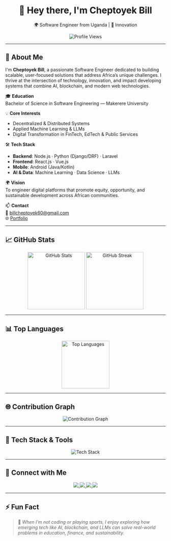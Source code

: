 <h1 align="center">👋 Hey there, I'm Cheptoyek Bill</h1>
<p align="center">🌍 Software Engineer from Uganda | 🚀 Innovation </p>

<p align="center">
  <img src="https://komarev.com/ghpvc/?username=bill-cheptoyek&label=Profile%20Views&color=0e75b6&style=flat" alt="Profile Views"/>
</p>

---

## 🚀 About Me

I'm **Cheptoyek Bill**, a passionate Software Engineer dedicated to building scalable, user-focused solutions that address Africa’s unique challenges. I thrive at the intersection of technology, innovation, and impact developing systems that combine AI, blockchain, and modern web technologies.

🎓 **Education**  
Bachelor of Science in Software Engineering — Makerere University

💡 **Core Interests**  
- Decentralized & Distributed Systems  
- Applied Machine Learning & LLMs  
- Digital Transformation in FinTech, EdTech & Public Services

🛠️ **Tech Stack**  
- **Backend**: Node.js · Python (Django/DRF) · Laravel  
- **Frontend**: React.js · Vue.js  
- **Mobile**: Android (Java/Kotlin)  
- **AI & Data**: Machine Learning · Data Science · LLMs

🌍 **Vision**  
To engineer digital platforms that promote equity, opportunity, and sustainable development across African communities.

📫 **Contact**  
📧 [billcheptoyek60@gmail.com](mailto:billcheptoyek60@gmail.com)  
🌐 [Portfolio](https://bill-cheptoyek.github.io/CHEPTOYEK-BILL/#home)

---

## 📈 GitHub Stats

<p align="center">
  <img src="https://github-readme-stats.vercel.app/api?username=bill-cheptoyek&show_icons=true&theme=radical" height="180" alt="GitHub Stats"/>
  <img src="https://github-readme-streak-stats.herokuapp.com/?user=bill-cheptoyek&theme=radical" height="180" alt="GitHub Streak"/>
</p>

---

## 📊 Top Languages

<p align="center">
  <img src="https://github-readme-stats.vercel.app/api/top-langs/?username=bill-cheptoyek&layout=compact&theme=radical" height="150" alt="Top Languages"/>
</p>

---

## 🌐 Contribution Graph

<p align="center">
  <img src="https://github-readme-activity-graph.vercel.app/graph?username=bill-cheptoyek&theme=react-dark&hide_border=true&area=true" alt="Contribution Graph"/>
</p>

---

## 🧰 Tech Stack & Tools

<p align="center">
  <img src="https://skillicons.dev/icons?i=python,java,js,react,nodejs,vue,vite,laravel,androidstudio,jupyter,docker,git,github,vscode,postgres,mysql" alt="Tech Stack"/>
</p>

---

## 🔗 Connect with Me

<p align="center">
  <a href="https://www.linkedin.com/in/cheptoyekbill1" target="_blank">
    <img src="https://img.shields.io/badge/LinkedIn-0077B5?style=for-the-badge&logo=linkedin&logoColor=white"/>
  </a>
  <a href="https://stackoverflow.com/users/yourprofile" target="_blank">
    <img src="https://img.shields.io/badge/StackOverflow-FE7A16?style=for-the-badge&logo=stack-overflow&logoColor=white"/>
  </a>
  <a href="https://www.kaggle.com/cheptoyekbill" target="_blank">
    <img src="https://img.shields.io/badge/Kaggle-20BEFF?style=for-the-badge&logo=kaggle&logoColor=white"/>
  </a>
  <a href="https://twitter.com/trojan__bill" target="_blank">
    <img src="https://img.shields.io/badge/Twitter-1DA1F2?style=for-the-badge&logo=twitter&logoColor=white"/>
  </a>
</p>

---

## ⚡ Fun Fact

> 🧠 *When I’m not coding or playing sports, I enjoy exploring how emerging tech like AI, blockchain, and LLMs can solve real-world problems in education, finance, and sustainability.*
